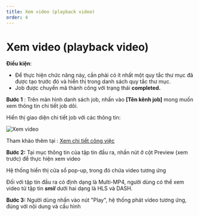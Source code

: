 ```yaml
---
title: Xem video (playback video)
order: 4
---
```


# Xem video (playback video)

**Điều kiện**: 

- Để thực hiện chức năng này, cần phải có ít nhất một quy tắc thư mục đã được tạo trước đó và hiển thị trong danh sách quy tắc thư mục.
- Job được chuyển mã thành công với trạng thái **completed.**

**Bước 1** : Trên màn hình danh sách job, nhấn vào **[Tên kênh job]** mong muốn xem thông tin chi tiết job dõi.

Hiển thị giao diện chi tiết job với các thông tin:

![Xem video](/images/media-vod/job-management/view-detail-job.png)

Tham khảo thêm tại : [Xem chi tiết công việc](/docs/vi/sigma-media-vod/05-user-guide/b-job-management/3-view-details-job.md)

**Bước 2:** Tại mục thông tin của tập tin đầu ra, nhấn nút ở cột Preview (xem trước) để thực hiện xem video 

Hệ thống hiển thị cửa sổ pop-up, trong đó chứa video tương ứng

<!-- ![Xem video](/images/media-vod/job-management/playvideo1.png) -->

Đối với tập tin đầu ra có định dạng là Multi-MP4, người dùng có thể xem video từ tập tin ***smil*** dưới hai dạng là HLS và DASH. 


**Bước 3:** Người dùng nhấn vào nút "Play", hệ thống phát video tương ứng, đúng với nội dung và cấu hình 
